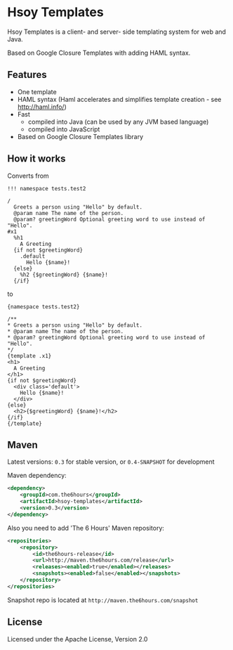 Hsoy Templates
==============

Hsoy Templates is a client- and server- side templating system for web and Java.

Based on Google Closure Templates with adding HAML syntax.

Features
--------

  * One template
  * HAML syntax (Haml accelerates and simplifies template creation - see http://haml.info/)
  * Fast
    * compiled into Java (can be used by any JVM based language)
    * compiled into JavaScript
  * Based on Google Closure Templates library

How it works
------------

Converts from

```haml
!!! namespace tests.test2

/
  Greets a person using "Hello" by default.
  @param name The name of the person.
  @param? greetingWord Optional greeting word to use instead of "Hello".
#x1
  %h1
    A Greeting
  {if not $greetingWord}
    .default
      Hello {$name}!
  {else}
    %h2 {$greetingWord} {$name}!
  {/if}
```

to

```
{namespace tests.test2}

/**
* Greets a person using "Hello" by default.
* @param name The name of the person.
* @param? greetingWord Optional greeting word to use instead of "Hello".
*/
{template .x1}
<h1>
  A Greeting
</h1>
{if not $greetingWord}
  <div class='default'>
    Hello {$name}!
  </div>
{else}
  <h2>{$greetingWord} {$name}!</h2>
{/if}
{/template}
```

Maven
-----

Latest versions: `0.3` for stable version, or `0.4-SNAPSHOT` for development

Maven dependency:
```xml
<dependency>
    <groupId>com.the6hours</groupId>
    <artifactId>hsoy-templates</artifactId>
    <version>0.3</version>
</dependency>
```

Also you need to add 'The 6 Hours' Maven repository:

```xml
<repositories>
    <repository>
        <id>the6hours-release</id>
        <url>http://maven.the6hours.com/release</url>
        <releases><enabled>true</enabled></releases>
        <snapshots><enabled>false</enabled></snapshots>
    </repository>
</repositories>
```

Snapshot repo is located at `http://maven.the6hours.com/snapshot`

License
-------

Licensed under the Apache License, Version 2.0